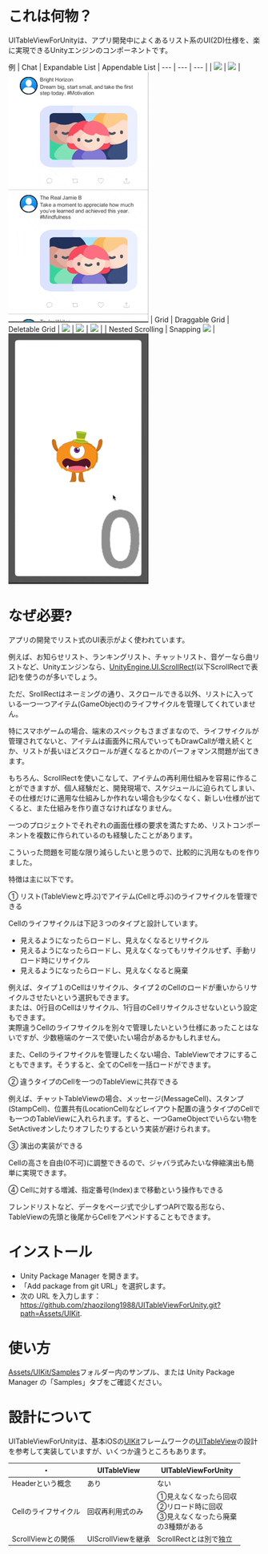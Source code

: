 # これは何物？

UITableViewForUnityは、アプリ開発中によくあるリスト系のUI(2D)仕様を、楽に実現できるUnityエンジンのコンポーネントです。

例
| Chat | Expandable List | Appendable List
| --- | --- | --- |
| ![](sample_chat.gif) | ![](sample_expend.gif) | ![](sample_append.gif)
| Grid | Draggable Grid | Deletable Grid |
![](sample_grid.gif) | ![](sample_grid_drag.gif) | ![](sample_grid_del.gif) |
| Nested Scrolling | Snapping
![](sample_nested_scrollrect.gif) | ![](sample_snapping.gif)

# なぜ必要?

アプリの開発でリスト式のUI表示がよく使われています。<br>

例えば、お知らせリスト、ランキングリスト、チャットリスト、音ゲーなら曲リストなど、Unityエンジンなら、[UnityEngine.UI.ScrollRect](https://docs.unity3d.com/2018.3/Documentation/ScriptReference/UI.ScrollRect.html)(以下ScrollRectで表記)を使うのが多いでしょう。<br>

ただ、SrollRectはネーミングの通り、スクロールできる以外、リストに入っている一つ一つアイテム(GameObject)のライフサイクルを管理してくれていません。<br>

特にスマホゲームの場合、端末のスペックもさまざまなので、ライフサイクルが管理されてないと、アイテムは画面外に飛んでいってもDrawCallが増え続くとか、リストが長いほどスクロールが遅くなるとかのパーフォマンス問題が出てきます。<br>

もちろん、ScrollRectを使いこなして、アイテムの再利用仕組みを容易に作ることができますが、個人経験だと、開発現場で、スケジュールに迫られてしまい、その仕様だけに適用な仕組みしか作れない場合も少なくなく、新しい仕様が出てくると、また仕組みを作り直さなければなりません。<br>

一つのプロジェクトでそれぞれの画面仕様の要求を満たすため、リストコンポーネントを複数に作られているのも経験したことがあります。<br>

こういった問題を可能な限り減らしたいと思うので、比較的に汎用なものを作りました。<br>

特徴は主に以下です。<br>

① リスト(TableViewと呼ぶ)でアイテム(Cellと呼ぶ)のライフサイクルを管理できる<br>

Cellのライフサイクルは下記３つのタイプと設計しています。<br>
- 見えるようになったらロードし、見えなくなるとリサイクル<br>
- 見えるようになったらロードし、見えなくなってもリサイクルせず、手動リロード時にリサイクル<br>
- 見えるようになったらロードし、見えなくなると廃棄<br>

例えば、タイプ１のCellはリサイクル、タイプ２のCellのロードが重いからリサイクルさせたいという選択もできます。<br>
または、0行目のCellはリサイクル、1行目のCellリサイクルさせないという設定もできます。<br>
実際違うCellのライフサイクルを別々で管理したいという仕様にあったことはないですが、少数極端のケースで使いたい場合があるかもしれません。<br>

また、Cellのライフサイクルを管理したくない場合、TableViewでオフにすることもできます。そうすると、全てのCellを一括ロードができます。<br>

② 違うタイプのCellを一つのTableViewに共存できる<br>

例えば、チャットTableViewの場合、メッセージ(MessageCell)、スタンプ(StampCell)、位置共有(LocationCell)などレイアウト配置の違うタイプのCellでも一つのTableViewに入れられます。すると、一つGameObjectでいらない物をSetActiveオンしたりオフしたりするという実装が避けられます。

③ 演出の実装ができる<br>

Cellの高さを自由(0不可)に調整できるので、ジャバラ式みたいな伸縮演出も簡単に実現できます。

④ Cellに対する増減、指定番号(Index)まで移動という操作もできる<br>

フレンドリストなど、データをページ式で少しずつAPIで取る形なら、TableViewの先頭と後尾からCellをアペンドすることもできます。

# インストール

- Unity Package Manager を開きます。
- 「Add package from git URL」を選択します。
- 次の URL を入力します：https://github.com/zhaozilong1988/UITableViewForUnity.git?path=Assets/UIKit.

# 使い方

[Assets/UIKit/Samples](https://github.com/zhaozilong1988/UITableViewForUnity/tree/master/Assets/UIKit/Samples)フォルダー内のサンプル、または Unity Package Manager の「Samples」タブをご確認ください。

# 設計について

UITableViewForUnityは、基本iOSの[UIKit](https://developer.apple.com/documentation/uikit)フレームワークの[UITableView](https://developer.apple.com/documentation/uikit/uitableview)の設計を参考して実装していますが、いくつか違うところもあります。

・ | UITableView | UITableViewForUnity
--- | --- | ---
Headerという概念 | あり | ない
Cellのライフサイクル | 回収再利用式のみ | ①見えなくなったら回収<br>②リロード時に回収<br>③見えなくなったら廃棄<br>の3種類がある
ScrollViewとの関係 | UIScrollViewを継承 | ScrollRectとは別で独立
